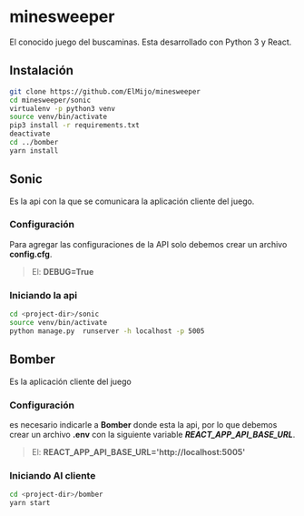 # minesweeper
El conocido juego del buscaminas. Esta desarrollado con Python 3 y React. 

## Instalación

```bash
git clone https://github.com/ElMijo/minesweeper
cd minesweeper/sonic
virtualenv -p python3 venv
source venv/bin/activate
pip3 install -r requirements.txt
deactivate
cd ../bomber
yarn install
```

## Sonic

Es la api con la que se comunicara la aplicación cliente del juego.

### Configuración

Para agregar las configuraciones de la API solo debemos crear un archivo
**config.cfg**.

> El: **DEBUG=True**

### Iniciando la api

```bash
cd <project-dir>/sonic
source venv/bin/activate
python manage.py  runserver -h localhost -p 5005
```

## Bomber

Es la aplicación cliente del juego

### Configuración

es necesario indicarle a **Bomber** donde esta la api, por lo que debemos crear un
archivo **.env** con la siguiente variable ***REACT_APP_API_BASE_URL***.

> El: **REACT_APP_API_BASE_URL='http://localhost:5005'**

### Iniciando Al cliente

```bash
cd <project-dir>/bomber
yarn start
```

